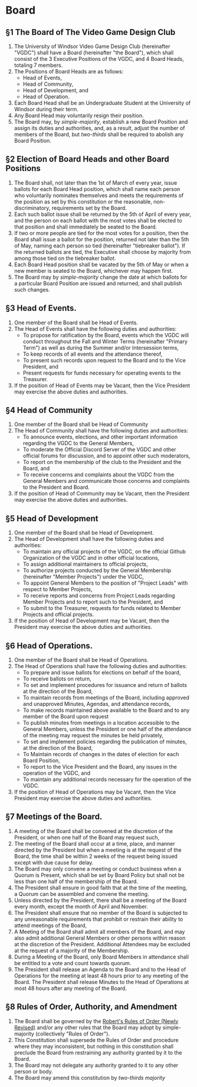 # Board

## §1 The Board of The Video Game Design Club

1. The University of Windsor Video Game Design Club (hereinafter "VGDC") shall have a Board (hereinafter "the Board"), which shall consist of the 3 Executive Positions of the VGDC, and 4 Board Heads, totaling 7 members.
2. The Positions of Board Heads are as follows:
    - Head of Events,
    - Head of Community,
    - Head of Development, and
    - Head of Operation.
3. Each Board Head shall be an Undergraduate Student at the University of Windsor during their term. 
4. Any Board Head may voluntarily resign their position.
5. The Board may, by *simple-majority*, establish a new Board Position and assign its duties and authorities, and, as a result, adjust the number of members of the Board, but *two-thirds* shall be required to abolish any Board Position.

## §2 Election of Board Heads and other Board Positions
1. The Board shall, not later than the 1st of March of every year, issue ballots for each Board Head position, which shall name each person who voluntarily nominates themselves and meets the requirements of the position as set by this constitution or the reasonable, non-discriminatory, requirements set by the Board.
2. Each such ballot issue shall be returned by the 5th of April of every year, and the person on each ballot with the most votes shall be elected to that position and shall immediately be seated to the Board. 
3. If two or more people are tied for the most votes for a position, then the Board shall issue a ballot for the position, returned not later than the 5th of May, naming each person so tied (hereinafter "tiebreaker ballot"). If the returned ballots are tied, the Executive shall choose by majority from among those tied on the tiebreaker ballot.
4. Each Board Head position shall be vacated by the 5th of May or when a new member is seated to the Board, whichever may happen first.
5. The Board may by *simple-majority* change the date at which ballots for a particular Board Position are issued and returned, and shall publish such changes.

## §3 Head of Events.
1. One member of the Board shall be Head of Events. 
2. The Head of Events shall have the following duties and authorities:
    - To propose for ratification by the Board, events which the VGDC will conduct throughout the Fall and Winter Terms (hereinafter "Primary Term") as well as during the Summer and/or Intersession terms,
    - To keep records of all events and the attendance thereof, 
    - To present such records upon request to the Board and to the Vice President, and
    - Present requests for funds necessary for operating events to the Treasurer.
3. If the position of Head of Events may be Vacant, then the Vice President may exercise the above duties and authorities.

## §4 Head of Community
1. One member of the Board shall be Head of Community
2. The Head of Community shall have the following duties and authorities:
    - To announce events, elections, and other important information regarding the VGDC to the General Members, 
    - To moderate the Official Discord Server of the VGDC and other official forums for discussion, and to appoint other such moderators, 
    - To report on the membership of the club to the President and the Board, and
    - To receive concerns and complaints about the VGDC from the General Members and communicate those concerns and complaints to the President and Board.
3. If the position of Head of Community may be Vacant, then the President may exercise the above duties and authorities.

## §5 Head of Development
1. One member of the Board shall be Head of Development.
2. The Head of Development shall have the following duties and authorities:
    - To maintain any official projects of the VGDC, on the official Github Organization of the VGDC and in other official locations,
    - To assign additional maintainers to official projects,
    - To authorize projects conducted by the General Membership (hereinafter "Member Projects") under the VGDC,
    - To appoint General Members to the position of "Project Leads" with respect to Member Projects,
    - To receive reports and concerns from Project Leads regarding Member Projects and to report such to the President, and
    - To submit to the Treasurer, requests for funds related to Member Projects and official projects.
3. If the position of Head of Development may be Vacant, then the President may exercise the above duties and authorities.

## §6 Head of Operations.
1. One member of the Board shall be Head of Operations.
2. The Head of Operations shall have the following duties and authorities:
    - To prepare and issue ballots for elections on behalf of the board,
    - To receive ballots on return,
    - To set and implement procedures for issuance and return of ballots at the direction of the Board,
    - To maintain records from meetings of the Board, including approved and unapproved Minutes, Agendas, and attendance records,
    - To make records maintained above available to the Board and to any member of the Board upon request
    - To publish minutes from meetings in a location accessible to the General Members, unless the President or one half of the attendance of the meeting may request the minutes be held privately,
    - To set and implement policies regarding the publication of minutes, at the direction of the Board,
    - To Maintain records of changes in the dates of election for each Board Position,
    - To report to the Vice President and the Board, any issues in the operation of the VGDC, and
    - To maintain any additional records necessary for the operation of the VGDC.
3. If the position of Head of Operations may be Vacant, then the Vice President may exercise the above duties and authorities.

## §7 Meetings of the Board.
1. A meeting of the Board shall be convened at the discretion of the President, or when one half of the Board may request such,
2. The meeting of the Board shall occur at a time, place, and manner directed by the President but when a meeting is at the request of the Board, the time shall be within 2 weeks of the request being issued except with due cause for delay.
3. The Board may only convene a meeting or conduct business when a Quorum is Present, which shall be set by Board Policy but shall not be less than one half of the membership of the Board.
4. The President shall ensure in good faith that at the time of the meeting, a Quorum can be assembled and convene the meeting.
5. Unless directed by the President, there shall be a meeting of the Board every month, except the month of April and November. 
6. The President shall ensure that no member of the Board is subjected to any unreasonable requirements that prohibit or restrain their ability to attend meetings of the Board,
7. A Meeting of the Board shall admit all members of the Board, and may also admit additional General Members or other persons within reason at the discretion of the President. Additional Attendees may be excluded at the request of a majority of the Membership.
8. During a Meeting of the Board, only Board Members in attendance shall be entitled to a vote and count towards quorum.
9. The President shall release an Agenda to the Board and to the Head of Operations for the meeting at least 48 hours prior to any meeting of the Board. The President shall release Minutes to the Head of Operations at most 48 hours after any meeting of the Board.

## §8 Rules of Order, Authority, and Amendment
1. The Board shall be governed by the [Robert's Rules of Order (Newly Revised)](http://rulesonline.com/) and/or any other rules that the Board may adopt by simple-majority (collectively "Rules of Order").
2. This Constitution shall supersede the Rules of Order and procedure where they may inconsistent, but nothing in this constitution shall preclude the Board from restraining any authority granted by it to the Board.
3. The Board may not delegate any authority granted to it to any other person or body.
4. The Board may amend this constitution by *two-thirds majority*


